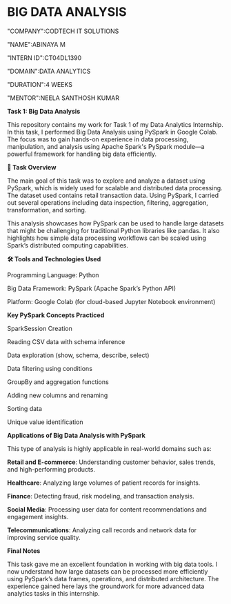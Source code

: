# BIG DATA ANALYSIS

"COMPANY":CODTECH IT SOLUTIONS

"NAME":ABINAYA M

"INTERN ID":CT04DL1390

"DOMAIN":DATA ANALYTICS

"DURATION":4 WEEKS

"MENTOR":NEELA SANTHOSH KUMAR


**Task 1: Big Data Analysis** 

This repository contains my work for Task 1 of my Data Analytics Internship. In this task, I performed Big Data Analysis using PySpark in Google Colab. The focus was to gain hands-on experience in data processing, manipulation, and analysis using Apache Spark's PySpark module—a powerful framework for handling big data efficiently.

**📌 Task Overview**

The main goal of this task was to explore and analyze a dataset using PySpark, which is widely used for scalable and distributed data processing. The dataset used contains retail transaction data. Using PySpark, I carried out several operations including data inspection, filtering, aggregation, transformation, and sorting.

This analysis showcases how PySpark can be used to handle large datasets that might be challenging for traditional Python libraries like pandas. It also highlights how simple data processing workflows can be scaled using Spark’s distributed computing capabilities.


**🛠️ Tools and Technologies Used**

Programming Language: Python

Big Data Framework: PySpark (Apache Spark’s Python API)

Platform: Google Colab (for cloud-based Jupyter Notebook environment)



**Key PySpark Concepts Practiced**

SparkSession Creation

Reading CSV data with schema inference

Data exploration (show, schema, describe, select)

Data filtering using conditions

GroupBy and aggregation functions

Adding new columns and renaming

Sorting data

Unique value identification



**Applications of Big Data Analysis with PySpark**

This type of analysis is highly applicable in real-world domains such as:

**Retail and E-commerce**: Understanding customer behavior, sales trends, and high-performing products.

**Healthcare**: Analyzing large volumes of patient records for insights.

**Finance**: Detecting fraud, risk modeling, and transaction analysis.

**Social Media**: Processing user data for content recommendations and engagement insights.

**Telecommunications**: Analyzing call records and network data for improving service quality.



**Final Notes**

This task gave me an excellent foundation in working with big data tools. I now understand how large datasets can be processed more efficiently using PySpark’s data frames, operations, and distributed architecture. The experience gained here lays the groundwork for more advanced data analytics tasks in this internship.

